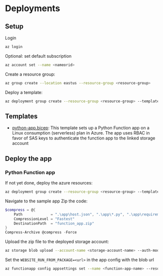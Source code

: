 # Deployments

## Setup

Login

```bash
az login
```

Optional: set default subscription

```bash
az account set --name <nameorid>
```

Create a resource group:

```bash
az group create --location eastus --resource-group <resource-group>
```

Deploy a template:

```bash
az deployment group create --resource-group <resource-group> --template-file .\python-app.bicep  --parameters .\python-app.bicepparam
```

## Templates

- [python-app.bicep](python-app.bicep): This template sets up a Python Function app on a Linux consumption (serverless) plan in Azure. The app uses RBAC in favor of SAS keys to authenticate the function app to the linked storage account

## Deploy the app

### Python Function app

If not yet done, deploy the azure resources:

```bash
az deployment group create --resource-group <resource-group> --template-file .\python-app.bicep  --parameters .\python-app.bicepparam
```

Navigate to the sample app
Zip the code:

```powershell
$compress = @{
    Path             = ".\app\host.json", ".\app\*.py", ".\app\requirements.txt"
    CompressionLevel = "Fastest"
    DestinationPath  = "function_app.zip"
}
Compress-Archive @compress -Force
```

Upload the zip file to the deployed storage account:

```bash
az storage blob upload --account-name <storage-account-name> --auth-mode login --container-name 'appcontainer' --name "app.zip" --file "function_app.zip" --overwrite
```

Set the `WEBSITE_RUN_FROM_PACKAGE=<url>` in the app config with the blob url

```bash
az functionapp config appsettings set --name <function-app-name> --resource-group <resource-group> --settings "WEBSITE_RUN_FROM_PACKAGE=https://<storage-account-name>.blob.core.windows.net/appcontainer/app.zip"
```
